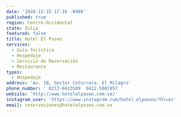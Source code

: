 ```yaml
---
date: '2024-11-15 17:16 -0400'
published: true
region: Centro-Occidental
state: Zulia
featured: false
title: Hotel El Paseo
services:
  - Guía Turística
  - Hospedaje
  - Servicio de Reservación
  - Restaurante
types:
  - Hospedaje
address: 'Av. 1B, Sector Cotorrera. El Milagro'
phone_number: ' 0212-6613509  0412-5087857 '
website: 'http://www.hotelelpaseo.com.ve/'
instagram_user: 'https://www.instagram.com/hotel_elpaseo/?hl=es'
email: reservaciones@hotelelpaseo.com.ve
---
```


